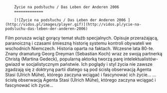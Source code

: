 
        Życie na podsłuchu / Das Leben der Anderen 2006 
        =============
        
        [![Życie na podsłuchu / Das Leben der Anderen 2006 ](http://vidos.pl/images/player.gif)](http://vidos.pl/ycie-na-podsluchu-das-leben-der-anderen-2006)
        
        
 Film porusza wciąż gorący temat służb specjalnych. Opisuje przerażającą, paranoiczną i czasami śmieszną historię systemu kontroli obywateli we wschodnich Niemczech. Historia oparta na faktach. Wczesne lata 80-te. Znany dramaturg Georg Dreyman (Sebastian Koch) wraz ze swoją partnerką Christą (Martina Gedeck), popularną aktorką tworzą parę intelektualistów- gwiazd w socjalistycznym państwie. Ich poglądy i styl życia nie zawsze zgadzają się z doktryną partii dlatego są pod ścisłą obserwacją Agenta Stasi (Ulrich Mühe), którego zaczyna wciągać i fascynować ich życie...  ... ścisłą obserwacją Agenta Stasi (Ulrich Mühe), którego zaczyna wciągać i fascynować ich życie...
    